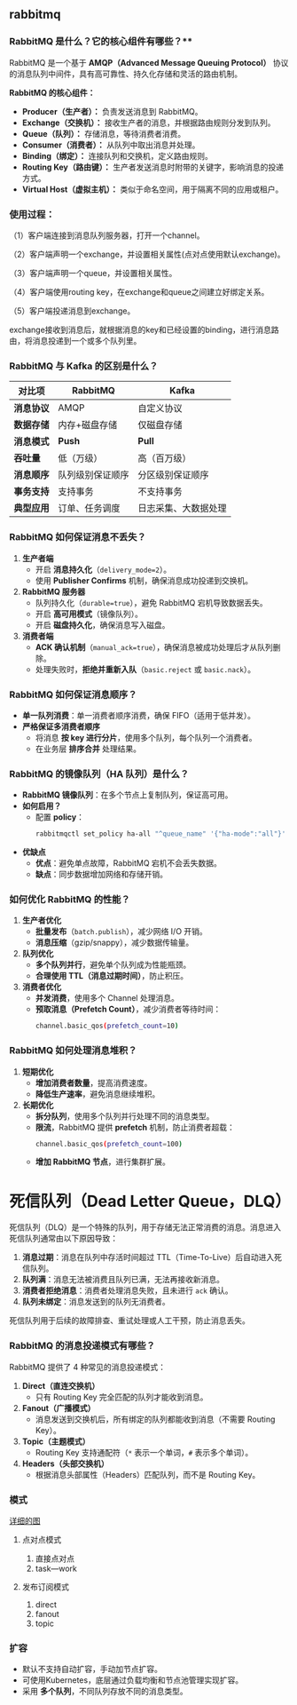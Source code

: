 ## rabbitmq

### RabbitMQ 是什么？它的核心组件有哪些？**
RabbitMQ 是一个基于 **AMQP（Advanced Message Queuing Protocol）** 协议的消息队列中间件，具有高可靠性、持久化存储和灵活的路由机制。  

**RabbitMQ 的核心组件：**  
- **Producer（生产者）：** 负责发送消息到 RabbitMQ。
- **Exchange（交换机）：** 接收生产者的消息，并根据路由规则分发到队列。
- **Queue（队列）：** 存储消息，等待消费者消费。
- **Consumer（消费者）：** 从队列中取出消息并处理。
- **Binding（绑定）：** 连接队列和交换机，定义路由规则。
- **Routing Key（路由键）：** 生产者发送消息时附带的关键字，影响消息的投递方式。
- **Virtual Host（虚拟主机）：** 类似于命名空间，用于隔离不同的应用或租户。


### 使用过程：

（1）客户端连接到消息队列服务器，打开一个channel。

（2）客户端声明一个exchange，并设置相关属性(点对点使用默认exchange)。

（3）客户端声明一个queue，并设置相关属性。

（4）客户端使用routing key，在exchange和queue之间建立好绑定关系。

（5）客户端投递消息到exchange。

exchange接收到消息后，就根据消息的key和已经设置的binding，进行消息路由，将消息投递到一个或多个队列里。

### **RabbitMQ 与 Kafka 的区别是什么？**
| **对比项**   | **RabbitMQ** | **Kafka** |
|-------------|-------------|----------|
| **消息协议** | AMQP       | 自定义协议 |
| **数据存储** | 内存+磁盘存储 | 仅磁盘存储 |
| **消息模式** | **Push** | **Pull** |
| **吞吐量** | 低（万级） | 高（百万级） |
| **消息顺序** | 队列级别保证顺序 | 分区级别保证顺序 |
| **事务支持** | 支持事务 | 不支持事务 |
| **典型应用** | 订单、任务调度 | 日志采集、大数据处理 |

### **RabbitMQ 如何保证消息不丢失？**
1. **生产者端**
   - 开启 **消息持久化**（`delivery_mode=2`）。
   - 使用 **Publisher Confirms** 机制，确保消息成功投递到交换机。
2. **RabbitMQ 服务器**
   - 队列持久化（`durable=true`），避免 RabbitMQ 宕机导致数据丢失。
   - 开启 **高可用模式**（镜像队列）。
   - 开启 **磁盘持久化**，确保消息写入磁盘。
3. **消费者端**
   - **ACK 确认机制**（`manual_ack=true`），确保消息被成功处理后才从队列删除。
   - 处理失败时，**拒绝并重新入队**（`basic.reject` 或 `basic.nack`）。

### **RabbitMQ 如何保证消息顺序？**
- **单一队列消费**：单一消费者顺序消费，确保 FIFO（适用于低并发）。
- **严格保证多消费者顺序**
  - 将消息 **按 key 进行分片**，使用多个队列，每个队列一个消费者。
  - 在业务层 **排序合并** 处理结果。


### **RabbitMQ 的镜像队列（HA 队列）是什么？**
- **RabbitMQ 镜像队列**：在多个节点上复制队列，保证高可用。
- **如何启用？**
  - 配置 **policy**：
    ```sh
    rabbitmqctl set_policy ha-all "^queue_name" '{"ha-mode":"all"}'
    ```
- **优缺点**
  - **优点**：避免单点故障，RabbitMQ 宕机不会丢失数据。
  - **缺点**：同步数据增加网络和存储开销。

### **如何优化 RabbitMQ 的性能？**
1. **生产者优化**
   - **批量发布**（`batch.publish`），减少网络 I/O 开销。
   - **消息压缩**（gzip/snappy），减少数据传输量。
2. **队列优化**
   - **多个队列并行**，避免单个队列成为性能瓶颈。
   - **合理使用 TTL（消息过期时间）**，防止积压。
3. **消费者优化**
   - **并发消费**，使用多个 Channel 处理消息。
   - **预取消息（Prefetch Count）**，减少消费者等待时间：
     ```sh
     channel.basic_qos(prefetch_count=10)
     ```

### **RabbitMQ 如何处理消息堆积？**
1. **短期优化**
   - **增加消费者数量**，提高消费速度。
   - **降低生产速率**，避免消息继续堆积。
2. **长期优化**
   - **拆分队列**，使用多个队列并行处理不同的消息类型。
   - **限流**，RabbitMQ 提供 **prefetch** 机制，防止消费者超载：
     ```sh
     channel.basic_qos(prefetch_count=100)
     ```
   - **增加 RabbitMQ 节点**，进行集群扩展。

# **死信队列（Dead Letter Queue，DLQ）**

死信队列（DLQ）是一个特殊的队列，用于存储无法正常消费的消息。消息进入死信队列通常由以下原因导致：

1. **消息过期**：消息在队列中存活时间超过 TTL（Time-To-Live）后自动进入死信队列。
2. **队列满**：消息无法被消费且队列已满，无法再接收新消息。
3. **消费者拒绝消息**：消费者处理消息失败，且未进行 `ack` 确认。
4. **队列未绑定**：消息发送到的队列无消费者。

死信队列用于后续的故障排查、重试处理或人工干预，防止消息丢失。



### **RabbitMQ 的消息投递模式有哪些？**
RabbitMQ 提供了 4 种常见的消息投递模式：
1. **Direct（直连交换机）**
   - 只有 Routing Key 完全匹配的队列才能收到消息。
2. **Fanout（广播模式）**
   - 消息发送到交换机后，所有绑定的队列都能收到消息（不需要 Routing Key）。
3. **Topic（主题模式）**
   - Routing Key 支持通配符（`*` 表示一个单词，`#` 表示多个单词）。
4. **Headers（头部交换机）**
   - 根据消息头部属性（Headers）匹配队列，而不是 Routing Key。

### 模式

[详细的图](http://www.rabbitmq.com/getstarted.html)

1. 点对点模式
    1. 直接点对点
    2. task—work

2. 发布订阅模式
    1. direct
    2. fanout
    3. topic

### 扩容
- 默认不支持自动扩容，手动加节点扩容。
- 可使用Kubernetes，底层通过负载均衡和节点池管理实现扩容。
- 采用 **多个队列**，不同队列存放不同的消息类型。

